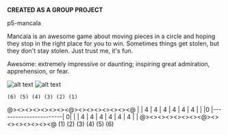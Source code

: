 **CREATED AS A GROUP PROJECT**

p5-mancala

Mancala is an awesome game about moving pieces in a circle and hoping they stop in the right place for
you to win. Sometimes things get stolen, but they don't stay stolen. Just trust me, it's fun.

Awesome: extremely impressive or daunting; inspiring great admiration, apprehension, or fear.

![alt text](https://thumbs.dreamstime.com/z/awesome-word-cloud-explosion-background-51481417.jpg)
![alt text](http://www.dadsgamingaddiction.com/wp-content/uploads/2012/06/2-MC.jpg)

    (6) (5) (4) (3) (2) (1)
@><><><><><><><@><><><><><><><@ 
|  | 4 | 4 | 4 | 4 | 4 | 4 |  |
|0 |-----------------------| 0|
|  | 4 | 4 | 4 | 4 | 4 | 4 |  |
@><><><><><><><@><><><><><><><@
    (1) (2) (3) (4) (5) (6)
